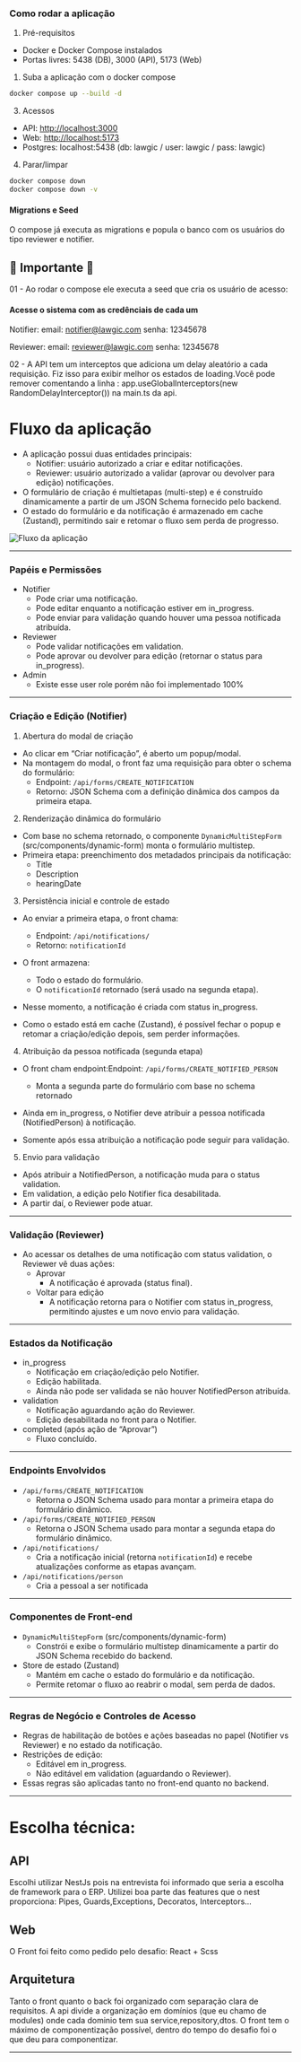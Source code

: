 ### Como rodar a aplicação

1. Pré-requisitos

- Docker e Docker Compose instalados
- Portas livres: 5438 (DB), 3000 (API), 5173 (Web)

1. Suba a aplicação com o docker compose

```bash
docker compose up --build -d
```

3. Acessos

- API: [http://localhost:3000](http://localhost:3000/)
- Web: [http://localhost:5173](http://localhost:5173/)
- Postgres: localhost:5438 (db: lawgic / user: lawgic / pass: lawgic)

4. Parar/limpar

```bash
docker compose down        
docker compose down -v     
```

#### Migrations e Seed

O compose já executa as migrations e popula o banco com os usuários do tipo reviewer e notifier.

## 🚨 Importante 🚨

01 - Ao rodar o compose ele executa a seed que cria os usuário de acesso:

#### Acesse o sistema com as credênciais de cada um

Notifier:
email: notifier@lawgic.com
senha: 12345678

Reviewer:
email: reviewer@lawgic.com
senha: 12345678

02 - A API tem um interceptos que adiciona um delay aleatório a cada requisição. Fiz isso para exibir melhor os estados de loading.Você pode remover comentando a linha : app.useGlobalInterceptors(new RandomDelayInterceptor()) na main.ts da api.

# Fluxo da aplicação

- A aplicação possui duas entidades principais:
    - Notifier: usuário autorizado a criar e editar notificações.
    - Reviewer: usuário autorizado a validar (aprovar ou devolver para edição) notificações.
- O formulário de criação é multietapas (multi-step) e é construído dinamicamente a partir de um JSON Schema fornecido pelo backend.
- O estado do formulário e da notificação é armazenado em cache (Zustand), permitindo sair e retomar o fluxo sem perda de progresso.

![Fluxo da aplicação](https://i.imgur.com/CklxWcB.jpeg)

---

### Papéis e Permissões

- Notifier
    - Pode criar uma notificação.
    - Pode editar enquanto a notificação estiver em in_progress.
    - Pode enviar para validação quando houver uma pessoa notificada atribuída.
- Reviewer
    - Pode validar notificações em validation.
    - Pode aprovar ou devolver para edição (retornar o status para in_progress).
- Admin
    - Existe esse user role porém não foi implementado 100%
---

### Criação e Edição (Notifier)

1. Abertura do modal de criação

- Ao clicar em “Criar notificação”, é aberto um popup/modal.
- Na montagem do modal, o front faz uma requisição para obter o schema do formulário:
    - Endpoint: `/api/forms/CREATE_NOTIFICATION`
    - Retorno: JSON Schema com a definição dinâmica dos campos da primeira etapa.

2. Renderização dinâmica do formulário

- Com base no schema retornado, o componente `DynamicMultiStepForm` (src/components/dynamic-form) monta o formulário multistep.
- Primeira etapa: preenchimento dos metadados principais da notificação:
    - Title
    - Description
    - hearingDate

3. Persistência inicial e controle de estado

- Ao enviar a primeira etapa, o front chama:
    - Endpoint: `/api/notifications/`
    - Retorno: `notificationId`
- O front armazena:
    - Todo o estado do formulário.
    - O `notificationId` retornado (será usado na segunda etapa).

- Nesse momento, a notificação é criada com status in_progress.
- Como o estado está em cache (Zustand), é possível fechar o popup e retomar a criação/edição depois, sem perder informações.

4. Atribuição da pessoa notificada (segunda etapa)

- O front cham endpoint:Endpoint: `/api/forms/CREATE_NOTIFIED_PERSON` 
	- Monta a segunda parte do formulário com base no schema retornado

- Ainda em in_progress, o Notifier deve atribuir a pessoa notificada (NotifiedPerson) à notificação.
- Somente após essa atribuição a notificação pode seguir para validação.

5. Envio para validação

- Após atribuir a NotifiedPerson, a notificação muda para o status validation.
- Em validation, a edição pelo Notifier fica desabilitada.
- A partir daí, o Reviewer pode atuar.

---

### Validação (Reviewer)

- Ao acessar os detalhes de uma notificação com status validation, o Reviewer vê duas ações:
    - Aprovar
        - A notificação é aprovada (status final).
    - Voltar para edição
        - A notificação retorna para o Notifier com status in_progress, permitindo ajustes e um novo envio para validação.

---

### Estados da Notificação

- in_progress
    - Notificação em criação/edição pelo Notifier.
    - Edição habilitada.
    - Ainda não pode ser validada se não houver NotifiedPerson atribuída.
- validation
    - Notificação aguardando ação do Reviewer.
    - Edição desabilitada no front para o Notifier.
- completed (após ação de “Aprovar”)
    - Fluxo concluído.

---

### Endpoints Envolvidos

- `/api/forms/CREATE_NOTIFICATION`
    - Retorna o JSON Schema usado para montar a primeira etapa do formulário dinâmico.
- `/api/forms/CREATE_NOTIFIED_PERSON`
    - Retorna o JSON Schema usado para montar a segunda etapa do formulário dinâmico.
- `/api/notifications/`
    - Cria a notificação inicial (retorna `notificationId`) e recebe atualizações conforme as etapas avançam.
- `/api/notifications/person`
    - Cria a pessoal a ser notificada

---

### Componentes de Front-end

- `DynamicMultiStepForm` (src/components/dynamic-form)
    - Constrói e exibe o formulário multistep dinamicamente a partir do JSON Schema recebido do backend.
- Store de estado (Zustand)
    - Mantém em cache o estado do formulário e da notificação.
    - Permite retomar o fluxo ao reabrir o modal, sem perda de dados.

---

### Regras de Negócio e Controles de Acesso

- Regras de habilitação de botões e ações baseadas no papel (Notifier vs Reviewer) e no estado da notificação.
- Restrições de edição:
    - Editável em in_progress.
    - Não editável em validation (aguardando o Reviewer).
- Essas regras são aplicadas tanto no front-end quanto no backend.

---

# Escolha técnica:

## API
Escolhi utilizar NestJs pois na entrevista foi informado que seria a escolha de framework para o ERP. Utilizei boa parte das features que o nest proporciona: Pipes, Guards,Exceptions, Decoratos, Interceptors... 

## Web
O Front foi feito como pedido pelo desafio: React + Scss

## Arquitetura
Tanto o front quanto o back foi organizado com separação clara de requisitos. A api divide a organização em domínios (que eu chamo de modules) onde cada dominio tem sua service,repository,dtos. O front tem o máximo de componentização possível, dentro do tempo do desafio foi o que deu para componentizar.

---
